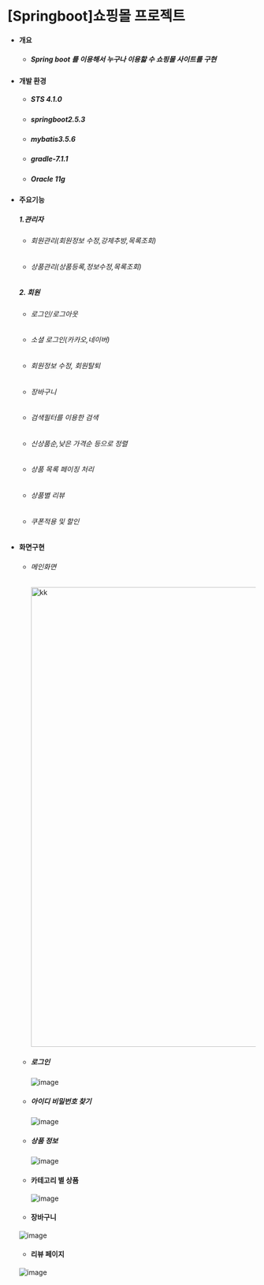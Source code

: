 #  [Springboot]쇼핑몰 프로젝트
- #### 개요
  - ##### Spring boot 를 이용해서 누구나 이용핧 수 쇼핑몰 사이트를 구현


- #### 개발 환경
  - ##### STS 4.1.0
  - ##### springboot2.5.3
  - ##### mybatis3.5.6
  - ##### gradle-7.1.1
  - ##### Oracle 11g


- #### 주요기능


  ##### 1.관리자
    - ###### 회원관리(회원정보 수정,강제추방,목록조회)
    - ###### 상품관리(상품등록,정보수정,목록조회)
 
  ##### 2. 회원

   - ###### 로그인/로그아웃
   - ###### 소셜 로그인(카카오,네이버)
   - ###### 회원정보 수정, 회원탈퇴
   - ###### 장바구니
   - ###### 검색필터를 이용한 검색
   - ###### 신상품순,낮은 가격순 등으로 정렬
   - ###### 상품 목록 페이징 처리
   - ###### 상품별 리뷰
   - ###### 쿠폰적용 및 할인
 
 - #### 화면구현
    - ###### 메인화면
      <img width="933" alt="kk" src="https://user-images.githubusercontent.com/66476875/131237312-f47e6d61-bda2-4466-92ac-b7e70e862eca.PNG">

    - ##### 로그인
      ![image](https://user-images.githubusercontent.com/66476875/131237324-9582f2c8-55b7-4c3e-a272-23a1b14507bd.png)

    - ##### 아이디 비밀번호 찾기
      ![image](https://user-images.githubusercontent.com/66476875/131237872-dffc4daf-08de-46d6-b5d4-7fa480a30a6c.png)

    - ##### 상품 정보
      ![image](https://user-images.githubusercontent.com/66476875/131237566-168e887b-85fd-4e2e-9976-aa4270972109.png)

    - #### 카테고리 별 상품
      ![image](https://user-images.githubusercontent.com/66476875/131237600-37a0b8d7-0001-44c9-a4c0-0759dd3d757d.png)

     - #### 장바구니
      ![image](https://user-images.githubusercontent.com/66476875/131237521-09b0f6d6-8f28-476a-88ed-ad446b0a45d3.png)

     - #### 리뷰 페이지
      ![image](https://user-images.githubusercontent.com/66476875/131237818-725d5c64-7cbb-41ae-a8be-325f312c100c.png)

   




  
